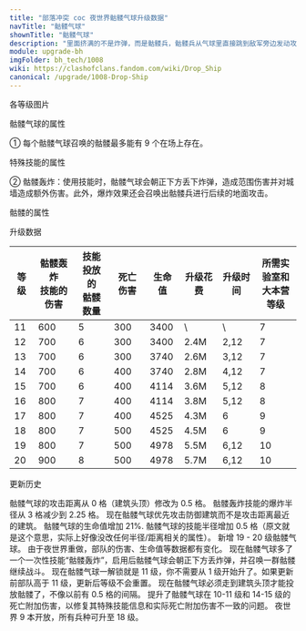 ```yaml
---
title: "部落冲突 coc 夜世界骷髅气球升级数据"
navTitle: "骷髅气球"
shownTitle: "骷髅气球"
description: "里面挤满的不是炸弹，而是骷髅兵，骷髅兵从气球里直接跳到敌军旁边发动攻击！"
module: upgrade-bh
imgFolder: bh_tech/1008
wiki: https://clashofclans.fandom.com/wiki/Drop_Ship
canonical: /upgrade/1008-Drop-Ship
---
```


<UnitInfo :folder="$frontmatter.imgFolder" imgSrc="Drop_Ship_info.png" :imgAlt="$frontmatter.navTitle" :description="$frontmatter.description" />

<SmallTitle>各等级图片</SmallTitle>

<Panel>
    <UnitImgGroup :folder="$frontmatter.imgFolder">
        <UnitImg imgTitle="11 - 12 级" imgSrc="Drop_Ship11.png" />
        <UnitImg imgTitle="13 - 14 级" imgSrc="Drop_Ship13.png" />
        <UnitImg imgTitle="15 - 16 级" imgSrc="Drop_Ship15.png" />
        <UnitImg imgTitle="17 - 18 级" imgSrc="Drop_Ship17.png" />
        <UnitImg imgTitle="19 - 20 级" imgSrc="Drop_Ship19.png" />
        <UnitImg imgTitle="骷髅" imgSrc="Skeleton1.png" />
    </UnitImgGroup>
</Panel>

<SmallTitle>骷髅气球的属性</SmallTitle>

<UnitProperties>
    <UnitProperty pKey="部队类型" pValue="空中单位" />
    <UnitProperty pKey="攻击偏好" pValue="防御建筑" />
    <UnitProperty pKey="伤害类型" pValue="范围伤害" />
    <UnitProperty pKey="普攻伤害半径" pValue="1.25 格" />
    <UnitProperty pKey="攻击的目标" pValue="仅地面目标" />
    <UnitProperty pKey="移动速度" pValue="1.5 格/秒" />
    <UnitProperty pKey="攻击速度" pValue="3.5 秒/次" />
    <UnitProperty pKey="攻击距离" pValue="0.5 格" />
    <UnitProperty pKey="每次召唤的骷髅数量" pValue="3" />
    <UnitProperty pKey="骷髅上限" pValue="9<sup>①</sup>" />
    <UnitProperty pKey="死亡伤害半径" pValue="2 格" />
    <UnitProperty pKey="死亡伤害延时" pValue="0.416 秒" />
    <UnitProperty pKey="每个兵营的部队数量" pValue="1" />
    <UnitProperty pKey="所需训练营等级" pValue="9" />
    <UnitProperty pKey="所需夜世界大本等级" pValue="7" />
</UnitProperties>

① 每个骷髅气球召唤的骷髅最多能有 9 个在场上存在。

<SmallTitle>特殊技能的属性</SmallTitle>

<UnitProperties>
    <UnitProperty pKey="技能名称" pValue="骷髅轰炸" />
    <UnitProperty pKey="技能类型" pValue="一次性技能" />
    <UnitProperty pKey="技能描述" pValue="见说明<sup>②</sup>" />
    <UnitProperty pKey="技能爆炸半径" pValue="2.25 格" />
</UnitProperties>

② 骷髅轰炸：使用技能时，骷髅气球会朝正下方丢下炸弹，造成范围伤害并对城墙造成额外伤害。此外，爆炸效果还会召唤出骷髅兵进行后续的地面攻击。

<SmallTitle>骷髅的属性</SmallTitle>

<UnitProperties>
    <UnitProperty pKey="部队类型" pValue="地面近战单位" />
    <UnitProperty pKey="攻击偏好" pValue="无" />
    <UnitProperty pKey="伤害类型" pValue="单体伤害" />
    <UnitProperty pKey="攻击的目标" pValue="仅地面目标" />
    <UnitProperty pKey="部队重量" pValue="1" />
    <UnitProperty pKey="移动速度" pValue="3 格/秒" />
    <UnitProperty pKey="攻击速度" pValue="1 秒/次" />
    <UnitProperty pKey="攻击距离" pValue="0.5 格" />
    <UnitProperty pKey="每秒伤害" pValue="20" />
    <UnitProperty pKey="每次伤害" pValue="20" />
    <UnitProperty pKey="生命值" pValue="10" />
</UnitProperties>

<SmallTitle>升级数据</SmallTitle>

<script setup>
const tableExtraInfo = [
    {
        "column": 5,
        "type": "cost",
        "gpClass": "research",
        "icon": "Elixir2"
    },
    {
        "column": 6,
        "type": "time",
        "gpClass": "research"
    }
];
</script>

<UnitTable :tableExtraInfo="tableExtraInfo">

| 等级 |骷髅轰炸<br>技能的伤害|技能投放的<br>骷髅数量|死亡伤害|  生命值  | 升级花费 |  升级时间 |所需实验室和<br>大本营等级|
| ---- |         ---        |          ---       |   ---  |    ---  |   ---   |    ---   |           ---         |
|  11  |         600        |           5        |   300  |   3400  |     \   |    \     |            7          |
|  12  |         700        |           6        |   300  |   3400  |   2.4M  |  2,12    |            7          |
|  13  |         700        |           6        |   300  |   3740  |   2.6M  |  3,12    |            7          |
|  14  |         700        |           6        |   400  |   3740  |   2.8M  |  4,12    |            7          |
|  15  |         700        |           6        |   400  |   4114  |   3.6M  |  5,12    |            8          |
|  16  |         800        |           7        |   400  |   4114  |   3.8M  |  5,12    |            8          |
|  17  |         800        |           7        |   400  |   4525  |   4.3M  |  6       |            9          |
|  18  |         800        |           7        |   500  |   4525  |   4.5M  |  6       |            9          |
|  19  |         800        |           7        |   500  |   4978  |   5.5M  |  6,12    |           10          |
|  20  |         900        |           8        |   500  |   4978  |   5.7M  |  6,12    |           10          |
</UnitTable>

<SmallTitle>更新历史</SmallTitle>

<Timeline>
    <TimelineItem date="2024/02/27">
        <TimelineRow>骷髅气球的攻击距离从 0 格（建筑头顶）修改为 0.5 格。</TimelineRow>
        <TimelineRow>骷髅轰炸技能的爆炸半径从 3 格减少到 2.25 格。</TimelineRow>
    </TimelineItem>
    <TimelineItem date="2023/10/09">
        <TimelineRow>现在骷髅气球优先攻击防御建筑而不是攻击距离最近的建筑。</TimelineRow>
        <TimelineRow>骷髅气球的生命值增加 21%.</TimelineRow>
        <TimelineRow>骷髅气球的技能半径增加 0.5 格（原文就是这个意思，实际上好像没改任何半径/距离相关的属性）。</TimelineRow>
    </TimelineItem>
    <TimelineItem date="2023/05/15">
        <TimelineRow>新增 19 - 20 级骷髅气球。</TimelineRow>
        <TimelineRow>由于夜世界重做，部队的伤害、生命值等数据都有变化。</TimelineRow>
        <TimelineRow>现在骷髅气球多了一个一次性技能“骷髅轰炸”，启用后骷髅气球会朝正下方丢炸弹，并召唤一群骷髅继续战斗。</TimelineRow>
        <TimelineRow>现在骷髅气球一解锁就是 11 级，你不需要从 1 级开始升了。如果更新前部队高于 11 级，更新后等级不会重置。</TimelineRow>
    </TimelineItem>
    <TimelineItem date="2022/05/02">
        <TimelineRow>现在骷髅气球必须走到建筑头顶才能投放骷髅了，不像以前有 0.5 格的间隔。</TimelineRow>
    </TimelineItem>
    <TimelineItem date="2021/06/15">
        <TimelineRow>提升了骷髅气球在 10-11 级和 14-15 级的死亡附加伤害，以修复其特殊技能信息和实际死亡附加伤害不一致的问题。</TimelineRow>
    </TimelineItem>
    <TimelineItem date="2019/06/18">
        <TimelineRow>夜世界 9 本开放，所有兵种可升至 18 级。</TimelineRow>
    </TimelineItem>
    <TimelineItem :historyBottom="true" />
</Timeline>
